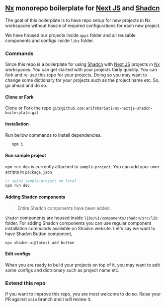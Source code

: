 ## [Nx](https://nx.dev/) monorepo boilerplate for [Next JS](https://nextjs.org/) and [Shadcn](https://ui.shadcn.com/)

The goal of this boilerplate is to have repo setup for new projects in Nx workspaces without hassle of required configurations for each new project.

We have housed our projects inside `apps` folder and all reusable components and configs inside `libs` folder.

### Commands

Since this repo is a boilerplate for using [Shadcn](https://ui.shadcn.com/) with [Next JS](https://nextjs.org/) projects in [Nx](https://nx.dev/) workspaces. You can get started with your projects fairly quickly. You can fork and re-use this repo for your projects. Doing so you may want to change some dictionary for your projects such as the project name etc. So, go ahead and do so.

#### Clone or Fork

Clone or Fork the repo `git@github.com:arifshariati/nx-nextjs-shadcn-boilerplate.git`

#### Installation

Run bellow commands to install dependencies.

```javascript
   npm i
```

#### Run sample project

`npm run dev` is currently attached to `sample-project`. You can add your own scripts in `package.json`

```javascript
// spins sample-project on local
npm run dev
```

#### Adding Shadcn components

> Entire Shadcn components have been added. 

`Shadcn` components are housed inside `libs/ui/components/shadcn/src/lib` folder. For adding Shadcn components you can use regular component installation commands available on Shadcn website. Let's say we want to have Shadcn Button component,

```
npx shadcn-ui@latest add button

```

#### Edit configs

When you are ready to build your projects on top of it, you may want to edit some configs and dictrionary such as project name etc.

### Extend this repo

If you want to improve this repo, you are most welcome to do so. Raise your PR against `main` branch and i will review it.
